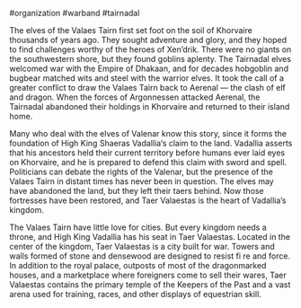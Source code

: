  #organization #warband #tairnadal 

The elves of the Valaes Tairn first set foot on the soil of Khorvaire thousands of years ago. They sought adventure and glory, and they hoped to find challenges worthy of the heroes of Xen’drik. There were no giants on the southwestern shore, but they found goblins aplenty. The Tairnadal elves welcomed war with the Empire of Dhakaan, and for decades hobgoblin and bugbear matched wits and steel with the warrior elves. It took the call of a greater conflict to draw the Valaes Tairn back to Aerenal — the clash of elf and dragon. When the forces of Argonnessen attacked Aerenal, the Tairnadal abandoned their holdings in Khorvaire and returned to their island home.

Many who deal with the elves of Valenar know this story, since it forms the foundation of High King Shaeras Vadallia‘s claim to the land. Vadallia asserts that his ancestors held their current territory before humans ever laid eyes on Khorvaire, and he is prepared to defend this claim with sword and spell. Politicians can debate the rights of the Valenar, but the presence of the Valaes Tairn in distant times has never been in question. The elves may have abandoned the land, but they left their taers behind. Now those fortresses have been restored, and Taer Valaestas is the heart of Vadallia’s kingdom.

The Valaes Tairn have little love for cities. But every kingdom needs a throne, and High King Vadallia has his seat in Taer Valaestas. Located in the center of the kingdom, Taer Valaestas is a city built for war. Towers and walls formed of stone and densewood are designed to resist fi re and force. In addition to the royal palace, outposts of most of the dragonmarked houses, and a marketplace where foreigners come to sell their wares, Taer Valaestas contains the primary temple of the Keepers of the Past and a vast arena used for training, races, and other displays of equestrian skill.
